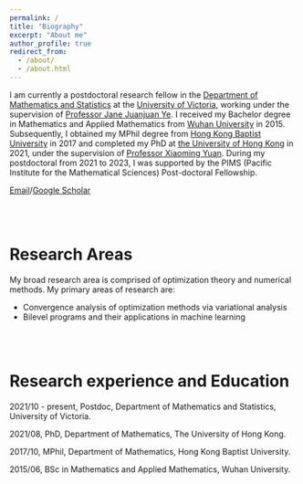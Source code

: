 ```yaml
---
permalink: /
title: "Biography"
excerpt: "About me"
author_profile: true
redirect_from: 
  - /about/
  - /about.html
---
```


I am currently a postdoctoral research fellow in the [Department of Mathematics and Statistics](https://www.uvic.ca/science/math-statistics/index.php) at the [University of Victoria](https://www.uvic.ca), working under the supervision of [Professor Jane Juanjuan Ye](https://www.math.uvic.ca/faculty/janeye/). I received my Bachelor degree in Mathematics and Applied Mathematics from [Wuhan University](https://en.whu.edu.cn) in 2015. Subsequently, I obtained my MPhil degree from [Hong Kong Baptist University](https://www.hkbu.edu.hk) in 2017 and completed my PhD at [the University of Hong Kong](https://www.hku.hk) in 2021, under the supervision of [Professor Xiaoming Yuan](https://hkumath.hku.hk/~xmyuan/). During my postdoctoral from 2021 to 2023, I was supported by the PIMS (Pacific Institute for the Mathematical Sciences) Post-doctoral Fellowship.

[Email](mailto:zengshangzhi@uvic.ca)/[Google Scholar](https://scholar.google.com/citations?user=rzIzb6cAAAAJ&hl)

<br><br>

Research Areas
======
My broad research area is comprised of optimization theory and numerical methods. My primary areas of research are:

- Convergence analysis of optimization methods via variational analysis
- Bilevel programs and their applications in machine learning

<br><br>

Research experience and Education
======
2021/10 - present, Postdoc, Department of Mathematics and Statistics, University of Victoria.

2021/08, PhD, Department of Mathematics, The University of Hong Kong.

2017/10, MPhil, Department of Mathematics, Hong Kong Baptist University.

2015/06, BSc in Mathematics and Applied Mathematics, Wuhan University.


